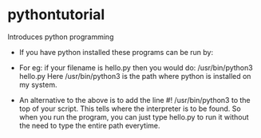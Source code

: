 # pythontutorial
Introduces python programming 
  - If you have python installed these programs can be run by:
          <path to the python interpreter> <filename>
  
  - For eg: if your filename is hello.py then you would do:
      /usr/bin/python3 hello.py
    Here /usr/bin/python3 is the path where python is installed on my system.

  - An alternative to the above is to add the line #! /usr/bin/python3 to the
    top of your script. This tells where the interpreter is to be found. So 
    when you run the program, you can just type hello.py to run it without 
    the need to type the entire path everytime.

